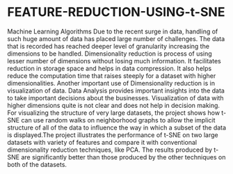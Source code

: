 # FEATURE-REDUCTION-USING-t-SNE
Machine Learning Algorithms
Due to the recent surge in data, handling of such huge amount of data has placed large number of
challenges. The data that is recorded has reached deeper level of granularity increasing the dimensions to
be handled. Dimensionality reduction is process of using lesser number of dimensions without losing much
information. It facilitates reduction in storage space and helps in data compression. It also helps reduce the
computation time that raises steeply for a dataset with higher dimensionalities. Another important use of
Dimensionality reduction is in visualization of data. Data Analysis provides important insights into the data
to take important decisions about the businesses. Visualization of data with higher dimensions quite is not
clear and does not help in decision making.
For visualizing the structure of very large datasets, the project shows how t-SNE can use random walks on
neighborhood graphs to allow the implicit structure of all of the data to influence the way in which a subset
of the data is displayed.The project illustrates the performance of t-SNE on two large datasets with variety of
features and compare it with conventional dimensionality reduction techniques, like PCA. The results
produced by t-SNE are significantly better than those produced by the other techniques on both of the
datasets.

